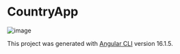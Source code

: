 # CountryApp
![image](https://github.com/MartinAlexanderFloresTorres/CountryApp/assets/91045865/4f04b78c-46aa-4ca8-9bbb-4213abd92b06)


This project was generated with [Angular CLI](https://github.com/angular/angular-cli) version 16.1.5.

